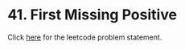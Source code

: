 # 41. First Missing Positive

Click [here](https://leetcode.com/problems/first-missing-positive/) for the leetcode problem statement.
